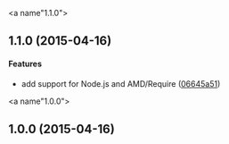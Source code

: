 <a name"1.1.0"></a>
## 1.1.0 (2015-04-16)


#### Features

* add support for Node.js and AMD/Require ([06645a51](https://github.com/fczbkk/intersectarrays/commit/06645a51))


<a name"1.0.0"></a>
## 1.0.0 (2015-04-16)


